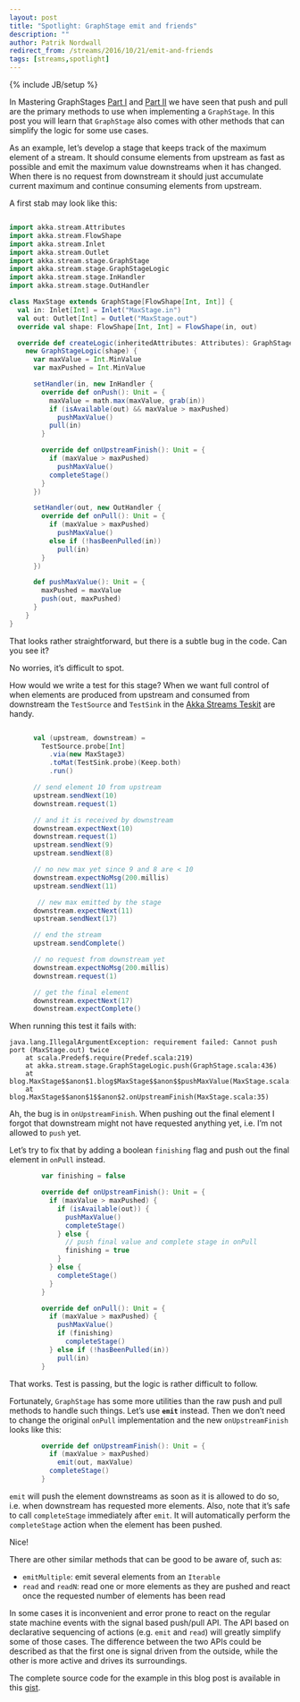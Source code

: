 ```yaml
---
layout: post
title: "Spotlight: GraphStage emit and friends"
description: ""
author: Patrik Nordwall
redirect_from: /streams/2016/10/21/emit-and-friends
tags: [streams,spotlight]
---
```

{% include JB/setup %}


In Mastering GraphStages [Part I](http://blog.akka.io/streams/2016/07/30/mastering-graph-stage-part-1) and [Part II](http://blog.akka.io/integrations/2016/08/25/simple-sink-source-with-graphstage) we have seen that push and pull are the primary methods to use when implementing a `GraphStage`. In this post you will learn that `GraphStage` also comes with other methods that can simplify the logic for some use cases.

As an example, let’s develop a stage that keeps track of the maximum element of a stream. It should consume elements from upstream as fast as possible and emit the maximum value downstreams when it has changed. When there is no request from downstream it should just accumulate current maximum and continue consuming elements from upstream.

A first stab may look like this:

```scala

import akka.stream.Attributes
import akka.stream.FlowShape
import akka.stream.Inlet
import akka.stream.Outlet
import akka.stream.stage.GraphStage
import akka.stream.stage.GraphStageLogic
import akka.stream.stage.InHandler
import akka.stream.stage.OutHandler

class MaxStage extends GraphStage[FlowShape[Int, Int]] {
  val in: Inlet[Int] = Inlet("MaxStage.in")
  val out: Outlet[Int] = Outlet("MaxStage.out")
  override val shape: FlowShape[Int, Int] = FlowShape(in, out)

  override def createLogic(inheritedAttributes: Attributes): GraphStageLogic =
    new GraphStageLogic(shape) {
      var maxValue = Int.MinValue
      var maxPushed = Int.MinValue

      setHandler(in, new InHandler {
        override def onPush(): Unit = {
          maxValue = math.max(maxValue, grab(in))
          if (isAvailable(out) && maxValue > maxPushed)
            pushMaxValue()
          pull(in)
        }

        override def onUpstreamFinish(): Unit = {
          if (maxValue > maxPushed)
            pushMaxValue()
          completeStage()
        }
      })

      setHandler(out, new OutHandler {
        override def onPull(): Unit = {
          if (maxValue > maxPushed)
            pushMaxValue()
          else if (!hasBeenPulled(in))
            pull(in)
        }
      })

      def pushMaxValue(): Unit = {
        maxPushed = maxValue
        push(out, maxPushed)
      }
    }
}
```

That looks rather straightforward, but there is a subtle bug in the code. Can you see it?

No worries, it’s difficult to spot.

How would we write a test for this stage? When we want full control of when elements are produced from upstream and consumed from downstream the `TestSource` and `TestSink` in the [Akka Streams Teskit](http://doc.akka.io/docs/akka/2.4/scala/stream/stream-testkit.html#Streams_TestKit) are handy.

```scala

      val (upstream, downstream) =
        TestSource.probe[Int]
          .via(new MaxStage3)
          .toMat(TestSink.probe)(Keep.both)
          .run()

      // send element 10 from upstream
      upstream.sendNext(10) 
      downstream.request(1)

      // and it is received by downstream
      downstream.expectNext(10)
      downstream.request(1)
      upstream.sendNext(9)
      upstream.sendNext(8)

      // no new max yet since 9 and 8 are < 10
      downstream.expectNoMsg(200.millis)
      upstream.sendNext(11)

       // new max emitted by the stage
      downstream.expectNext(11)
      upstream.sendNext(17)

      // end the stream
      upstream.sendComplete()

      // no request from downstream yet
      downstream.expectNoMsg(200.millis)
      downstream.request(1)

      // get the final element
      downstream.expectNext(17)
      downstream.expectComplete()
```

When running this test it fails with:

```
java.lang.IllegalArgumentException: requirement failed: Cannot push port (MaxStage.out) twice
	at scala.Predef$.require(Predef.scala:219)
	at akka.stream.stage.GraphStageLogic.push(GraphStage.scala:436)
	at blog.MaxStage$$anon$1.blog$MaxStage$$anon$$pushMaxValue(MaxStage.scala:51)
	at blog.MaxStage$$anon$1$$anon$2.onUpstreamFinish(MaxStage.scala:35)
```

Ah, the bug is in `onUpstreamFinish`. When pushing out the final element I forgot that downstream might not have requested anything yet, i.e. I’m not allowed to `push` yet.

Let’s try to fix that by adding a boolean `finishing` flag and push out the final element in `onPull` instead.

```scala
        var finishing = false

        override def onUpstreamFinish(): Unit = {
          if (maxValue > maxPushed) {
            if (isAvailable(out)) {
              pushMaxValue()
              completeStage()
            } else {
              // push final value and complete stage in onPull
              finishing = true
            }
          } else {
            completeStage()
          }
        }

        override def onPull(): Unit = {
          if (maxValue > maxPushed) {
            pushMaxValue()
            if (finishing)
              completeStage()
          } else if (!hasBeenPulled(in))
            pull(in)
        }
```

That works. Test is passing, but the logic is rather difficult to follow. 

Fortunately, `GraphStage` has some more utilities than the raw push and pull methods to handle such things. Let’s use **`emit`** instead. Then we don’t need to change the original `onPull` implementation and the new `onUpstreamFinish` looks like this:

```scala
        override def onUpstreamFinish(): Unit = {
          if (maxValue > maxPushed)
            emit(out, maxValue)
          completeStage()
        }
```

`emit` will push the element downstreams as soon as it is allowed to do so, i.e. when downstream has requested more elements. Also, note that it’s safe to call `completeStage` immediately after `emit`. It will automatically perform the `completeStage` action when the element has been pushed.

Nice!

There are other similar methods that can be good to be aware of, such as:

* `emitMultiple`: emit several elements from an `Iterable`
* `read` and `readN`: read one or more elements as they are pushed and react once the requested number of elements has been read

In some cases it is inconvenient and error prone to react on the regular state machine events with the signal based push/pull API. The API based on declarative sequencing of actions (e.g. `emit` and `read`) will greatly simplify some of those cases. The difference between the two APIs could be described as that the first one is signal driven from the outside, while the other is more active and drives its surroundings.

The complete source code for the example in this blog post is available in this [gist](https://gist.github.com/patriknw/65e94e0913db450fb0ea2da4c3e2d846). 
